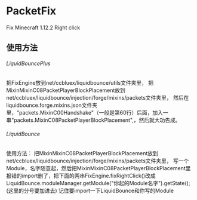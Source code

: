 # PacketFix

Fix Minecraft 1.12.2 Right click

## 使用方法

###### LiquidBouncePlus

把FixEngine放到net/ccbluex/liquidbounce/utils文件夹里，
把MixinMixinC08PacketPlayerBlockPlacement放到net/ccbluex/liquidbounce/injection/forge/mixins/packets文件夹里，
然后在liquidbounce.forge.mixins.json文件夹里，"packets.MixinC00Handshake"（一般是第60行）后面，加入一串"packets.MixinC08PacketPlayerBlockPlacement",，然后就大功告成。

###### LiquidBounce

使用方法：
把MixinMixinC08PacketPlayerBlockPlacement放到net/ccbluex/liquidbounce/injection/forge/mixins/packets文件夹里，
写一个Module，名字随意起，然后把MixinMixinC08PacketPlayerBlockPlacement里报错的import删了，把下面的两串FixEngine.fixRightClick()改成LiquidBounce.moduleManager.getModule("你起的Module名字").getState();   (这里的分号要加进去)
记住要import一下LiquidBounce和你写的Module
